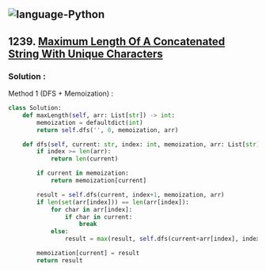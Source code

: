 ![language-Python](https://img.shields.io/badge/%20-Python-ffd43b?style=for-the-badge&logo=PYTHON)
---

## 1239. [Maximum Length Of A Concatenated String With Unique Characters](https://leetcode.com/problems/maximum-length-of-a-concatenated-string-with-unique-characters)

### Solution :

Method 1 (DFS + Memoization) :
```python
class Solution:
    def maxLength(self, arr: List[str]) -> int:
        memoization = defaultdict(int)
        return self.dfs('', 0, memoization, arr)

    def dfs(self, current: str, index: int, memoization, arr: List[str]) -> int:
        if index >= len(arr):
            return len(current)

        if current in memoization:
            return memoization[current]

        result = self.dfs(current, index+1, memoization, arr)
        if len(set(arr[index])) == len(arr[index]):
            for char in arr[index]:
                if char in current:
                    break
            else:
                result = max(result, self.dfs(current+arr[index], index+1, memoization, arr))

        memoization[current] = result
        return result
```

